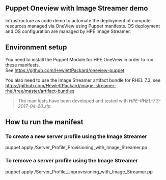 ## Puppet Oneview with Image Streamer demo

Infrastructure as code demo to automate the deployment of compute resources managed via OneView using Puppet manifests.
OS deployment and OS configuration are managed by HPE Image Streamer.   

   
## Environment setup

You need to install the Puppet Module for HPE OneView in order to run these manifests.    
See https://github.com/HewlettPackard/oneview-puppet 

You also need to use the Image Streamer artifact bundle for RHEL 7.3, see https://github.com/HewlettPackard/image-streamer-rhel/tree/master/artifact-bundles   

>The manifests have been developed and tested with *HPE-RHEL-7.3-2017-04-20.zip*.

## How tu run the manifest

### To create a new server profile using the Image Streamer
puppet apply <path>/Server_Profile_Provisioning_with_Image_Streamer.pp

### To remove a server profile using the Image Streamer
puppet apply <path>/Server_Profile_Unprovisioning_with_Image_Streamer.pp
